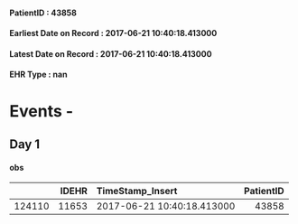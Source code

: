 
#### PatientID : 43858
#### Earliest Date on Record : 2017-06-21 10:40:18.413000
#### Latest Date on Record : 2017-06-21 10:40:18.413000
#### EHR Type : nan

# Events - 

## Day 1

#### obs
|        |   IDEHR | TimeStamp_Insert           |   PatientID |
|-------:|--------:|:---------------------------|------------:|
| 124110 |   11653 | 2017-06-21 10:40:18.413000 |       43858 |


